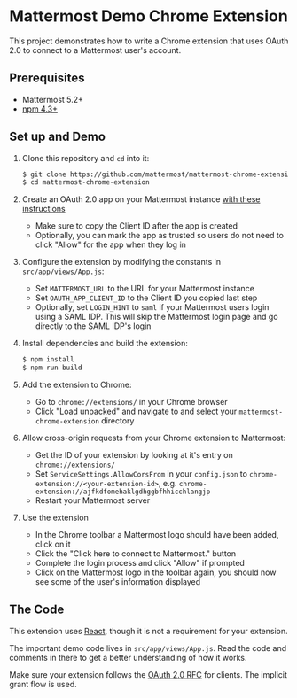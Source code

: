 # Mattermost Demo Chrome Extension

This project demonstrates how to write a Chrome extension that uses OAuth 2.0 to connect to a Mattermost user's account.

## Prerequisites

* Mattermost 5.2+
* [npm 4.3+](https://www.npmjs.com/)

## Set up and Demo

1. Clone this repository and `cd` into it:
    ```bash
    $ git clone https://github.com/mattermost/mattermost-chrome-extension
    $ cd mattermost-chrome-extension
    ```

2. Create an OAuth 2.0 app on your Mattermost instance [with these instructions](https://docs.mattermost.com/developer/oauth-2-0-applications.html)
    * Make sure to copy the Client ID after the app is created
    * Optionally, you can mark the app as trusted so users do not need to click "Allow" for the app when they log in

3. Configure the extension by modifying the constants in `src/app/views/App.js`:
    * Set `MATTERMOST_URL` to the URL for your Mattermost instance
    * Set `OAUTH_APP_CLIENT_ID` to the Client ID you copied last step
    * Optionally, set `LOGIN_HINT` to `saml` if your Mattermost users login using a SAML IDP. This will skip the Mattermost login page and go directly to the SAML IDP's login

4. Install dependencies and build the extension:
    ```bash
    $ npm install
    $ npm run build
    ```

5. Add the extension to Chrome:
    * Go to `chrome://extensions/` in your Chrome browser
    * Click "Load unpacked" and navigate to and select your `mattermost-chrome-extension` directory

6. Allow cross-origin requests from your Chrome extension to Mattermost:
   * Get the ID of your extension by looking at it's entry on `chrome://extensions/`
    * Set `ServiceSettings.AllowCorsFrom` in your `config.json` to `chrome-extension://<your-extension-id>`, e.g. `chrome-extension://ajfkdfomehaklgdhggbfhhicchlangjp`
    * Restart your Mattermost server

7. Use the extension
    * In the Chrome toolbar a Mattermost logo should have been added, click on it
    * Click the "Click here to connect to Mattermost." button
    * Complete the login process and click "Allow" if prompted
    * Click on the Mattermost logo in the toolbar again, you should now see some of the user's information displayed

## The Code

This extension uses [React](https://reactjs.org/), though it is not a requirement for your extension.

The important demo code lives in `src/app/views/App.js`. Read the code and comments in there to get a better understanding of how it works.

Make sure your extension follows the [OAuth 2.0 RFC](https://tools.ietf.org/html/rfc6749) for clients. The implicit grant flow is used.